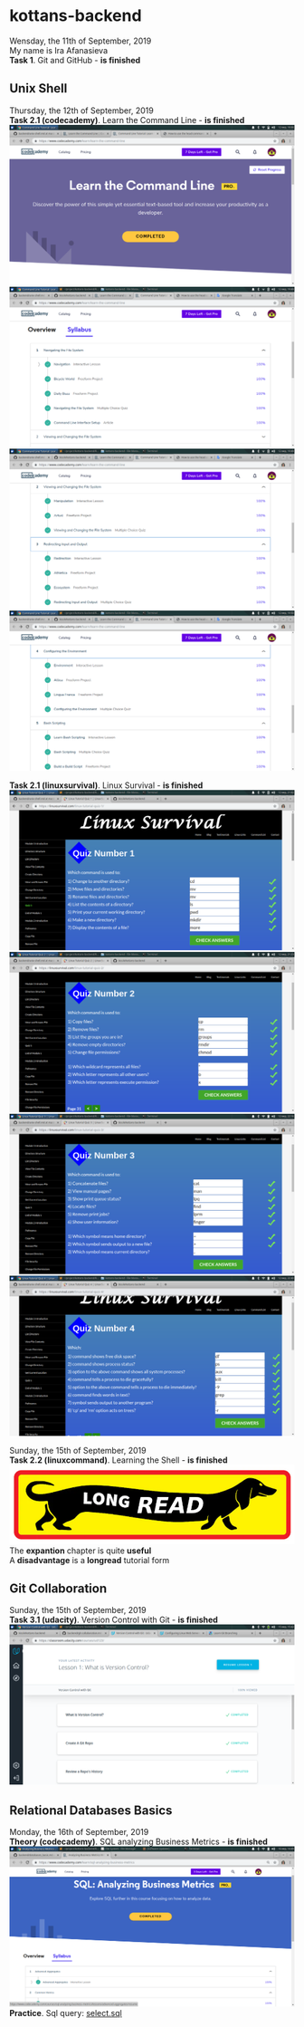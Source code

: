 # kottans-backend
Wensday, the 11th of September, 2019  
My name is Ira Afanasieva  
**Task 1**. Git and GitHub - **is finished**  

## Unix Shell

Thursday, the 12th of September, 2019  
**Task 2.1 (codecademy)**. Learn the Command Line - **is finished**  
![codecademy-learn-the-command-line](task_unix_shell/codecademy-learn-the-command-line.png)  
![codecademy-learn-the-command-line-1](task_unix_shell/codecademy-learn-the-command-line-1.png)  
![codecademy-learn-the-command-line-2-3](task_unix_shell/codecademy-learn-the-command-line-2-3.png)  
![codecademy-learn-the-command-line-4-5](task_unix_shell/codecademy-learn-the-command-line-4-5.png) 

**Task 2.1 (linuxsurvival)**. Linux Survival - **is finished**   
![linuxsurvival-quiz-1](task_unix_shell/linuxsurvival-quiz-1.png)  
![linuxsurvival-quiz-2](task_unix_shell/linuxsurvival-quiz-2.png)  
![linuxsurvival-quiz-3](task_unix_shell/linuxsurvival-quiz-3.png)  
![linuxsurvival-quiz-4](task_unix_shell/linuxsurvival-quiz-4.png)  

Sunday, the 15th of September, 2019  
**Task 2.2 (linuxcommand)**. Learning the Shell - **is finished**  
![longread](task_unix_shell/long_read.png)  
The **expantion** chapter is quite **useful**  
A **disadvantage** is a **longread** tutorial form  

## Git Collaboration

Sunday, the 15th of September, 2019  
**Task 3.1 (udacity)**. Version Control with Git - **is finished**  
![udacity-version-control-with-git](task_git_collaboration/udacity-version-control-with-git.png)  

## Relational Databases Basics  

Monday, the 16th of September, 2019  
**Theory (codecademy)**. SQL analyzing Business Metrics - **is finished**  
![codecademy-sql-analyzing-business-metrics](sql_basics/codecademy-sql-analyzing-business-metrics.png)  
**Practice**. Sql query: [select.sql](sql_basics/select.sql)